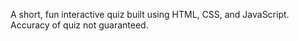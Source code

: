 A short, fun interactive quiz built using HTML, CSS, and JavaScript. Accuracy of quiz not guaranteed.
